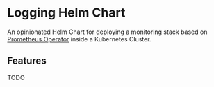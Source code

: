# Logging Helm Chart

An opinionated Helm Chart for deploying a monitoring stack based on [Prometheus Operator] inside a Kubernetes Cluster.

## Features

TODO

[Prometheus Operator]: https://github.com/prometheus-operator/prometheus-operator
